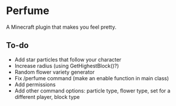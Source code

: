 # Perfume
A Minecraft plugin that makes you feel pretty.
## To-do
- Add star particles that follow your character
- Increase radius (using GetHighestBlock()?)
- Random flower variety generator
- Fix /perfume command (make an enable function in main class)
- Add permissions
- Add other command options: particle type, flower type, set for a different player, block type